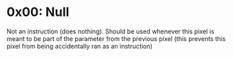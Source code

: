 # 0x00: Null
Not an instruction (does nothing). Should be used whenever this pixel is meant to be part of the parameter from the previous pixel (this prevents this pixel from being accidentally ran as an instruction)

